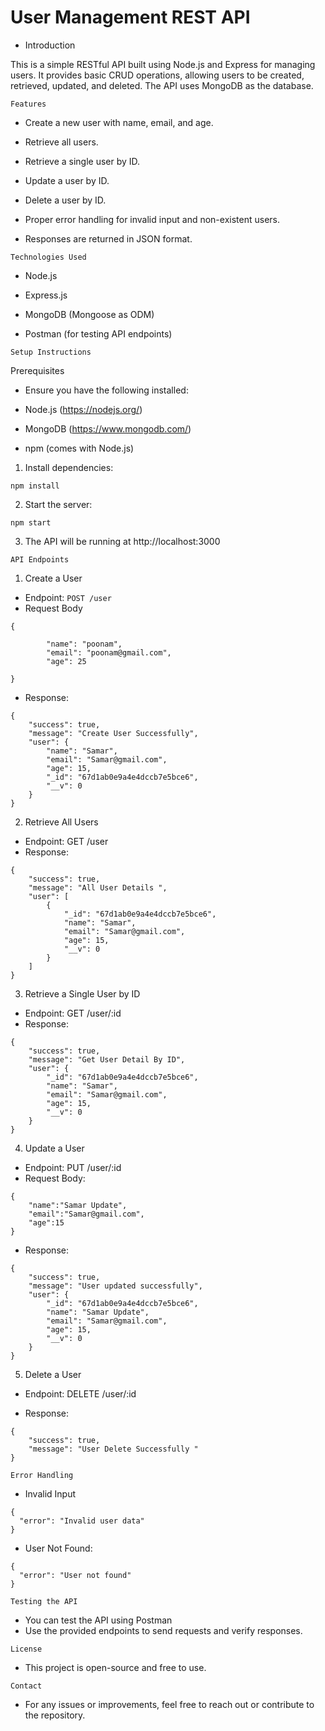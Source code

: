 # User Management REST API

- Introduction

This is a simple RESTful API built using Node.js and Express for managing users. It provides basic CRUD operations, allowing users to be created, retrieved, updated, and deleted. The API uses MongoDB as the database.

`Features`

- Create a new user with name, email, and age.

- Retrieve all users.

- Retrieve a single user by ID.

- Update a user by ID.

- Delete a user by ID.

- Proper error handling for invalid input and non-existent users.

- Responses are returned in JSON format.

`Technologies Used`

- Node.js

- Express.js

- MongoDB (Mongoose as ODM)

- Postman (for testing API endpoints)

`Setup Instructions`

Prerequisites

- Ensure you have the following installed:

- Node.js (https://nodejs.org/)

- MongoDB (https://www.mongodb.com/)

- npm (comes with Node.js)

1. Install dependencies:

```
npm install
```

2. Start the server:

```
npm start
```

3. The API will be running at http://localhost:3000

`API Endpoints`

1. Create a User

- Endpoint: `POST /user`
- Request Body

```
{

        "name": "poonam",
        "email": "poonam@gmail.com",
        "age": 25

}

```

- Response:

```
{
    "success": true,
    "message": "Create User Successfully",
    "user": {
        "name": "Samar",
        "email": "Samar@gmail.com",
        "age": 15,
        "_id": "67d1ab0e9a4e4dccb7e5bce6",
        "__v": 0
    }
}
```

2. Retrieve All Users

- Endpoint: GET /user
- Response:

```
{
    "success": true,
    "message": "All User Details ",
    "user": [
        {
            "_id": "67d1ab0e9a4e4dccb7e5bce6",
            "name": "Samar",
            "email": "Samar@gmail.com",
            "age": 15,
            "__v": 0
        }
    ]
}
```

3. Retrieve a Single User by ID

- Endpoint: GET /user/:id
- Response:

```
{
    "success": true,
    "message": "Get User Detail By ID",
    "user": {
        "_id": "67d1ab0e9a4e4dccb7e5bce6",
        "name": "Samar",
        "email": "Samar@gmail.com",
        "age": 15,
        "__v": 0
    }
}
```

4. Update a User

- Endpoint: PUT /user/:id
- Request Body:

```
{
    "name":"Samar Update",
    "email":"Samar@gmail.com",
    "age":15
}
```

- Response:

```
{
    "success": true,
    "message": "User updated successfully",
    "user": {
        "_id": "67d1ab0e9a4e4dccb7e5bce6",
        "name": "Samar Update",
        "email": "Samar@gmail.com",
        "age": 15,
        "__v": 0
    }
}
```

5. Delete a User

- Endpoint: DELETE /user/:id

- Response:

```
{
    "success": true,
    "message": "User Delete Successfully "
}
```

`Error Handling`

- Invalid Input

```
{
  "error": "Invalid user data"
}
```

- User Not Found:

```
{
  "error": "User not found"
}
```

`Testing the API`

- You can test the API using Postman
- Use the provided endpoints to send requests and verify responses.

`License`

- This project is open-source and free to use.

`Contact`

- For any issues or improvements, feel free to reach out or contribute to the repository.
